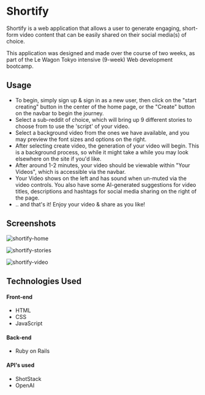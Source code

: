 # Shortify

Shortify is a web application that allows a user to generate engaging, short-form video content that can be easily shared on their social media(s) of choice. 

This application was designed and made over the course of two weeks, as part of the Le Wagon Tokyo intensive (9-week) Web development bootcamp.

## Usage
- To begin, simply sign up & sign in as a new user, then click on the "start creating" button in the center of the home page, or the "Create" button on the navbar to begin the journey.
- Select a sub-reddit of choice, which will bring up 9 different stories to choose from to use the 'script' of your video.
- Select a background video from the ones we have available, and you may preview the font sizes and options on the right.
- After selecting create video, the generation of your video will begin. This is a background process, so while it might take a while you may look elsewhere on the site if you'd like.
- After around 1-2 minutes, your video should be viewable within "Your Videos", which is accessible via the navbar.
- Your Video shows on the left and has sound when un-muted via the video controls. You also have some AI-generated suggestions for video titles, descriptions and hashtags for social media sharing on the right of the page.
- .. and that's it! Enjoy your video & share as you like!




## Screenshots
![shortify-home](https://res.cloudinary.com/dug1natm9/image/upload/v1717473244/production/shortify-home_yccinx.png)

![shortify-stories](https://res.cloudinary.com/dug1natm9/image/upload/v1717473243/production/shortify-stories_y4ua1c.png)

![shortify-video](https://res.cloudinary.com/dug1natm9/image/upload/v1717473244/production/shortify-video_qqje89.png)

## Technologies Used
#### Front-end
- HTML
- CSS
- JavaScript

#### Back-end
- Ruby on Rails

#### API's used
- ShotStack
- OpenAI
